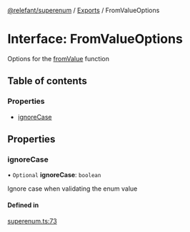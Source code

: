 [@relefant/superenum](../API.md) / [Exports](../modules.md) / FromValueOptions

# Interface: FromValueOptions

Options for the [fromValue](EnumExtensions.md#fromValue) function

## Table of contents

### Properties

- [ignoreCase](FromValueOptions.md#ignoreCase)

## Properties

### ignoreCase

• `Optional` **ignoreCase**: `boolean`

Ignore case when validating the enum value

#### Defined in

[superenum.ts:73](https://github.com/relefant/superenum/blob/2155acf/src/superenum.ts#L73)
